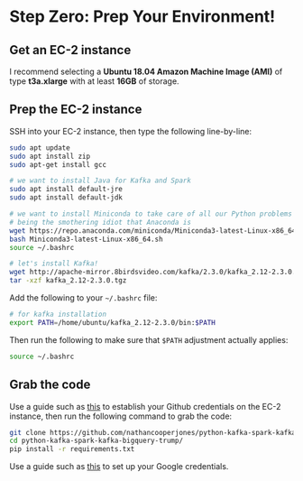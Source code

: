 # Step Zero: Prep Your Environment!

## Get an EC-2 instance
I recommend selecting a **Ubuntu 18.04 Amazon Machine Image (AMI)** of type **t3a.xlarge** with at least **16GB** of storage.

## Prep the EC-2 instance
SSH into your EC-2 instance, then type the following line-by-line:
```bash
sudo apt update
sudo apt install zip
sudo apt-get install gcc

# we want to install Java for Kafka and Spark
sudo apt install default-jre
sudo apt install default-jdk

# we want to install Miniconda to take care of all our Python problems without
# being the smothering idiot that Anaconda is
wget https://repo.anaconda.com/miniconda/Miniconda3-latest-Linux-x86_64.sh
bash Miniconda3-latest-Linux-x86_64.sh
source ~/.bashrc

# let's install Kafka!
wget http://apache-mirror.8birdsvideo.com/kafka/2.3.0/kafka_2.12-2.3.0.tgz
tar -xzf kafka_2.12-2.3.0.tgz
```

Add the following to your `~/.bashrc` file:
```bash
# for kafka installation
export PATH=/home/ubuntu/kafka_2.12-2.3.0/bin:$PATH
```

Then run the following to make sure that `$PATH` adjustment actually applies:
```bash
source ~/.bashrc
```

## Grab the code
Use a guide such as [this](https://medium.com/digitalcrafts/how-to-set-up-an-ec2-instance-with-github-node-js-and-postgresql-e363cb771826) to establish your Github credentials on the EC-2 instance, then run the following command to grab the code:
```bash
git clone https://github.com/nathancooperjones/python-kafka-spark-kafka-bigquery-trump.git
cd python-kafka-spark-kafka-bigquery-trump/
pip install -r requirements.txt
```

Use a guide such as [this](https://cloud.google.com/bigquery/docs/quickstarts/quickstart-client-libraries) to set up your Google credentials.
